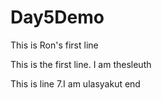 # Day5Demo



This is Ron's first line

This is the first line. I am thesleuth






This is line 7.I am ulasyakut
end
